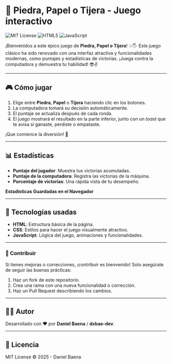 # 🚀 Piedra, Papel o Tijera - Juego interactivo

![MIT License](https://img.shields.io/badge/license-MIT-green)
![HTML5](https://img.shields.io/badge/html5-%23E34F26.svg?&style=flat&logo=html5&logoColor=white)
![JavaScript](https://img.shields.io/badge/javascript-%23F7DF1E.svg?&style=flat&logo=javascript&logoColor=black)

¡Bienvenidos a este épico juego de **Piedra, Papel o Tijera**! 💥🖐️ Este juego clásico ha sido renovado con una interfaz atractiva y funcionalidades modernas, como puntajes y estadísticas de victorias. ¡Juega contra la computadora y demuestra tu habilidad! 😎✌️

---

## 🎮 Cómo jugar

1. Elige entre **Piedra**, **Papel** o **Tijera** haciendo clic en los botones.
2. La computadora tomará su decisión automáticamente.
3. El puntaje se actualiza después de cada ronda.
4. El juego mostrará el resultado en la parte inferior, junto con un _toast_ que te avisa si ganaste, perdiste o empataste.

¡Que comience la diversión! 🎉

---

## 📊 Estadísticas

- **Puntaje del jugador**: Muestra tus victorias acumuladas.
- **Puntaje de la computadora**: Registra las victorias de la máquina.
- **Porcentaje de victorias**: Una rápida vista de tu desempeño.

**Estadisticas Guardadas en el Navegador**

---

## 🔧 Tecnologías usadas

- **HTML**: Estructura básica de la página.
- **CSS**: Estilos para hacer el juego visualmente atractivo.
- **JavaScript**: Lógica del juego, animaciones y funcionalidades.

---

### 🤖 Contribuir

Si tienes mejoras o correcciones, ¡contribuir es bienvenido! Solo asegúrate de seguir las buenas prácticas:

1. Haz un fork de este repositorio.
2. Crea una rama con una nueva funcionalidad o corrección.
3. Haz un Pull Request describiendo los cambios.

---

## 🧑‍💻 Autor

Desarrollado con ❤️ por **Daniel Baena** / **dxbae-dev**.

---

## 📄 Licencia

MIT License © 2025 - Daniel Baena

